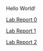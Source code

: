 Hello World!


[Lab Report 0](lab-report-1-week-0.html)

[Lab Report 1](week1.html) 

[Lab Report 2](week3.html)

